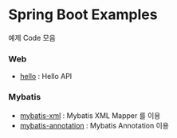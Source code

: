Spring Boot Examples
======================

예제 Code 모음

### Web
- [hello](https://github.com/minipaper/spring-boot-examples/tree/master/hello) : Hello API

### Mybatis
- [mybatis-xml](https://github.com/minipaper/spring-boot-examples/tree/master/mybatis-xml) : Mybatis XML Mapper 를 이용 
- [mybatis-annotation](https://github.com/minipaper/spring-boot-examples/tree/master/mybatis-annotation) : Mybatis Annotation 이용
